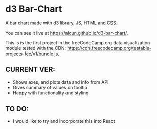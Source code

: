 # d3 Bar-Chart

A bar chart made with d3 library, JS, HTML and CSS.

You can see it live at https://alcun.github.io/d3-bar-chart/.

This is is the first project in the freeCodeCamp.org data visualization module tested with the CDN:
https://cdn.freecodecamp.org/testable-projects-fcc/v1/bundle.js.

## CURRENT VER:
- Shows axes, and plots data and info from API
- Gives summary of values on tooltip
- Happy with functionality and styling

## TO DO:
- I would like to try and incorporate this into React 
